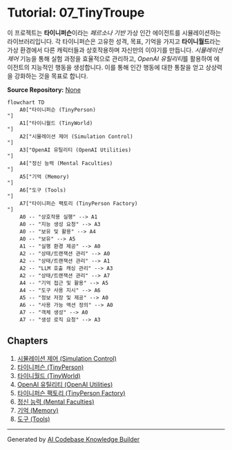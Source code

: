 # Tutorial: 07_TinyTroupe

이 프로젝트는 **타이니퍼슨**이라는 *페르소나 기반* 가상 인간 에이전트를 시뮬레이션하는 라이브러리입니다. 각 타이니퍼슨은 고유한 성격, 목표, 기억을 가지고 **타이니월드**라는 가상 환경에서 다른 캐릭터들과 상호작용하며 자신만의 이야기를 만듭니다. *시뮬레이션 제어* 기능을 통해 실험 과정을 효율적으로 관리하고, *OpenAI 유틸리티*를 활용하여 에이전트의 지능적인 행동을 생성합니다. 이를 통해 인간 행동에 대한 통찰을 얻고 상상력을 강화하는 것을 목표로 합니다.


**Source Repository:** [None](None)

```mermaid
flowchart TD
    A0["타이니퍼슨 (TinyPerson)
"]
    A1["타이니월드 (TinyWorld)
"]
    A2["시뮬레이션 제어 (Simulation Control)
"]
    A3["OpenAI 유틸리티 (OpenAI Utilities)
"]
    A4["정신 능력 (Mental Faculties)
"]
    A5["기억 (Memory)
"]
    A6["도구 (Tools)
"]
    A7["타이니퍼슨 팩토리 (TinyPerson Factory)
"]
    A0 -- "상호작용 실행" --> A1
    A0 -- "지능 생성 요청" --> A3
    A0 -- "보유 및 활용" --> A4
    A0 -- "보유" --> A5
    A1 -- "실행 환경 제공" --> A0
    A2 -- "상태/트랜잭션 관리" --> A0
    A2 -- "상태/트랜잭션 관리" --> A1
    A2 -- "LLM 호출 캐싱 관리" --> A3
    A2 -- "상태/트랜잭션 관리" --> A7
    A4 -- "기억 접근 및 활용" --> A5
    A4 -- "도구 사용 지시" --> A6
    A5 -- "정보 저장 및 제공" --> A0
    A6 -- "사용 가능 액션 정의" --> A0
    A7 -- "객체 생성" --> A0
    A7 -- "생성 로직 요청" --> A3
```

## Chapters

1. [시뮬레이션 제어 (Simulation Control)
](01_시뮬레이션_제어__simulation_control__.md)
2. [타이니퍼슨 (TinyPerson)
](02_타이니퍼슨__tinyperson__.md)
3. [타이니월드 (TinyWorld)
](03_타이니월드__tinyworld__.md)
4. [OpenAI 유틸리티 (OpenAI Utilities)
](04_openai_유틸리티__openai_utilities__.md)
5. [타이니퍼슨 팩토리 (TinyPerson Factory)
](05_타이니퍼슨_팩토리__tinyperson_factory__.md)
6. [정신 능력 (Mental Faculties)
](06_정신_능력__mental_faculties__.md)
7. [기억 (Memory)
](07_기억__memory__.md)
8. [도구 (Tools)
](08_도구__tools__.md)


---

Generated by [AI Codebase Knowledge Builder](https://github.com/The-Pocket/Tutorial-Codebase-Knowledge)